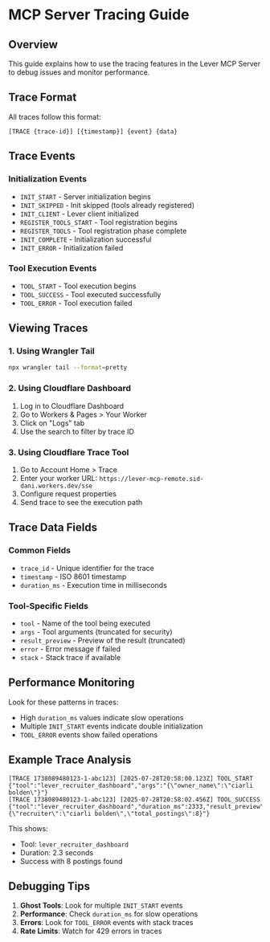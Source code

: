 # MCP Server Tracing Guide

## Overview
This guide explains how to use the tracing features in the Lever MCP Server to debug issues and monitor performance.

## Trace Format
All traces follow this format:
```
[TRACE {trace-id}] [{timestamp}] {event} {data}
```

## Trace Events

### Initialization Events
- `INIT_START` - Server initialization begins
- `INIT_SKIPPED` - Init skipped (tools already registered)
- `INIT_CLIENT` - Lever client initialized
- `REGISTER_TOOLS_START` - Tool registration begins
- `REGISTER_TOOLS` - Tool registration phase complete
- `INIT_COMPLETE` - Initialization successful
- `INIT_ERROR` - Initialization failed

### Tool Execution Events
- `TOOL_START` - Tool execution begins
- `TOOL_SUCCESS` - Tool executed successfully
- `TOOL_ERROR` - Tool execution failed

## Viewing Traces

### 1. Using Wrangler Tail
```bash
npx wrangler tail --format=pretty
```

### 2. Using Cloudflare Dashboard
1. Log in to Cloudflare Dashboard
2. Go to Workers & Pages > Your Worker
3. Click on "Logs" tab
4. Use the search to filter by trace ID

### 3. Using Cloudflare Trace Tool
1. Go to Account Home > Trace
2. Enter your worker URL: `https://lever-mcp-remote.sid-dani.workers.dev/sse`
3. Configure request properties
4. Send trace to see the execution path

## Trace Data Fields

### Common Fields
- `trace_id` - Unique identifier for the trace
- `timestamp` - ISO 8601 timestamp
- `duration_ms` - Execution time in milliseconds

### Tool-Specific Fields
- `tool` - Name of the tool being executed
- `args` - Tool arguments (truncated for security)
- `result_preview` - Preview of the result (truncated)
- `error` - Error message if failed
- `stack` - Stack trace if available

## Performance Monitoring

Look for these patterns in traces:
- High `duration_ms` values indicate slow operations
- Multiple `INIT_START` events indicate double initialization
- `TOOL_ERROR` events show failed operations

## Example Trace Analysis

```
[TRACE 1738089480123-1-abc123] [2025-07-28T20:58:00.123Z] TOOL_START {"tool":"lever_recruiter_dashboard","args":"{\"owner_name\":\"ciarli bolden\"}"}
[TRACE 1738089480123-1-abc123] [2025-07-28T20:58:02.456Z] TOOL_SUCCESS {"tool":"lever_recruiter_dashboard","duration_ms":2333,"result_preview":"{\"recruiter\":\"ciarli bolden\",\"total_postings\":8}"}
```

This shows:
- Tool: `lever_recruiter_dashboard`
- Duration: 2.3 seconds
- Success with 8 postings found

## Debugging Tips

1. **Ghost Tools**: Look for multiple `INIT_START` events
2. **Performance**: Check `duration_ms` for slow operations
3. **Errors**: Look for `TOOL_ERROR` events with stack traces
4. **Rate Limits**: Watch for 429 errors in traces 